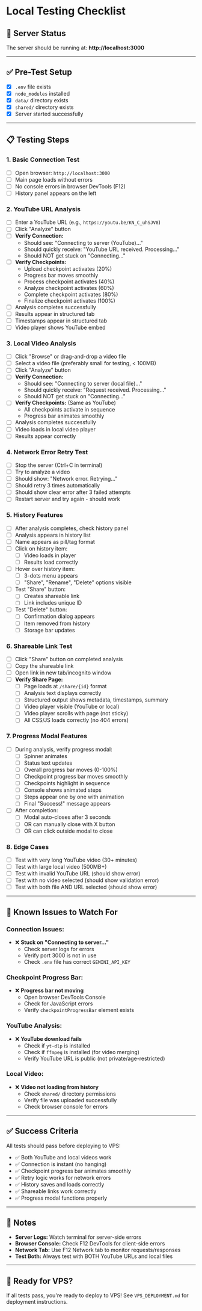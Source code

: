 # Local Testing Checklist

## 🚀 Server Status

The server should be running at: **http://localhost:3000**

---

## ✅ Pre-Test Setup

- [x] `.env` file exists
- [x] `node_modules` installed
- [x] `data/` directory exists
- [x] `shared/` directory exists
- [x] Server started successfully

---

## 📋 Testing Steps

### 1. **Basic Connection Test**
- [ ] Open browser: `http://localhost:3000`
- [ ] Main page loads without errors
- [ ] No console errors in browser DevTools (F12)
- [ ] History panel appears on the left

### 2. **YouTube URL Analysis**
- [ ] Enter a YouTube URL (e.g., `https://youtu.be/KN_C_uhSJV8`)
- [ ] Click "Analyze" button
- [ ] **Verify Connection:**
  - Should see: "Connecting to server (YouTube)..."
  - Should quickly receive: "YouTube URL received. Processing..."
  - Should NOT get stuck on "Connecting..."
- [ ] **Verify Checkpoints:**
  - Upload checkpoint activates (20%)
  - Progress bar moves smoothly
  - Process checkpoint activates (40%)
  - Analyze checkpoint activates (60%)
  - Complete checkpoint activates (80%)
  - Finalize checkpoint activates (100%)
- [ ] Analysis completes successfully
- [ ] Results appear in structured tab
- [ ] Timestamps appear in structured tab
- [ ] Video player shows YouTube embed

### 3. **Local Video Analysis**
- [ ] Click "Browse" or drag-and-drop a video file
- [ ] Select a video file (preferably small for testing, < 100MB)
- [ ] Click "Analyze" button
- [ ] **Verify Connection:**
  - Should see: "Connecting to server (local file)..."
  - Should quickly receive: "Request received. Processing..."
  - Should NOT get stuck on "Connecting..."
- [ ] **Verify Checkpoints:** (Same as YouTube)
  - All checkpoints activate in sequence
  - Progress bar animates smoothly
- [ ] Analysis completes successfully
- [ ] Video loads in local video player
- [ ] Results appear correctly

### 4. **Network Error Retry Test**
- [ ] Stop the server (Ctrl+C in terminal)
- [ ] Try to analyze a video
- [ ] Should show: "Network error. Retrying..."
- [ ] Should retry 3 times automatically
- [ ] Should show clear error after 3 failed attempts
- [ ] Restart server and try again - should work

### 5. **History Features**
- [ ] After analysis completes, check history panel
- [ ] Analysis appears in history list
- [ ] Name appears as pill/tag format
- [ ] Click on history item:
  - [ ] Video loads in player
  - [ ] Results load correctly
- [ ] Hover over history item:
  - [ ] 3-dots menu appears
  - [ ] "Share", "Rename", "Delete" options visible
- [ ] Test "Share" button:
  - [ ] Creates shareable link
  - [ ] Link includes unique ID
- [ ] Test "Delete" button:
  - [ ] Confirmation dialog appears
  - [ ] Item removed from history
  - [ ] Storage bar updates

### 6. **Shareable Link Test**
- [ ] Click "Share" button on completed analysis
- [ ] Copy the shareable link
- [ ] Open link in new tab/incognito window
- [ ] **Verify Share Page:**
  - [ ] Page loads at `/share/{id}` format
  - [ ] Analysis text displays correctly
  - [ ] Structured output shows metadata, timestamps, summary
  - [ ] Video player visible (YouTube or local)
  - [ ] Video player scrolls with page (not sticky)
  - [ ] All CSS/JS loads correctly (no 404 errors)

### 7. **Progress Modal Features**
- [ ] During analysis, verify progress modal:
  - [ ] Spinner animates
  - [ ] Status text updates
  - [ ] Overall progress bar moves (0-100%)
  - [ ] Checkpoint progress bar moves smoothly
  - [ ] Checkpoints highlight in sequence
  - [ ] Console shows animated steps
  - [ ] Steps appear one by one with animation
  - [ ] Final "Success!" message appears
- [ ] After completion:
  - [ ] Modal auto-closes after 3 seconds
  - [ ] OR can manually close with X button
  - [ ] OR can click outside modal to close

### 8. **Edge Cases**
- [ ] Test with very long YouTube video (30+ minutes)
- [ ] Test with large local video (500MB+)
- [ ] Test with invalid YouTube URL (should show error)
- [ ] Test with no video selected (should show validation error)
- [ ] Test with both file AND URL selected (should show error)

---

## 🐛 Known Issues to Watch For

### Connection Issues:
- ❌ **Stuck on "Connecting to server..."**
  - Check server logs for errors
  - Verify port 3000 is not in use
  - Check `.env` file has correct `GEMINI_API_KEY`

### Checkpoint Progress Bar:
- ❌ **Progress bar not moving**
  - Open browser DevTools Console
  - Check for JavaScript errors
  - Verify `checkpointProgressBar` element exists

### YouTube Analysis:
- ❌ **YouTube download fails**
  - Check if `yt-dlp` is installed
  - Check if `ffmpeg` is installed (for video merging)
  - Verify YouTube URL is public (not private/age-restricted)

### Local Video:
- ❌ **Video not loading from history**
  - Check `shared/` directory permissions
  - Verify file was uploaded successfully
  - Check browser console for errors

---

## ✅ Success Criteria

All tests should pass before deploying to VPS:
- ✅ Both YouTube and local videos work
- ✅ Connection is instant (no hanging)
- ✅ Checkpoint progress bar animates smoothly
- ✅ Retry logic works for network errors
- ✅ History saves and loads correctly
- ✅ Shareable links work correctly
- ✅ Progress modal functions properly

---

## 📝 Notes

- **Server Logs:** Watch terminal for server-side errors
- **Browser Console:** Check F12 DevTools for client-side errors
- **Network Tab:** Use F12 Network tab to monitor requests/responses
- **Test Both:** Always test with BOTH YouTube URLs and local files

---

## 🚀 Ready for VPS?

If all tests pass, you're ready to deploy to VPS! See `VPS_DEPLOYMENT.md` for deployment instructions.

